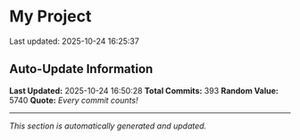 # My Project


Last updated: 2025-10-24 16:25:37
















































































































































































































































































































































































































































































































































































































































































































































































































## Auto-Update Information

**Last Updated:** 2025-10-24 16:50:28
**Total Commits:** 393
**Random Value:** 5740
**Quote:** _Every commit counts!_

---
_This section is automatically generated and updated._